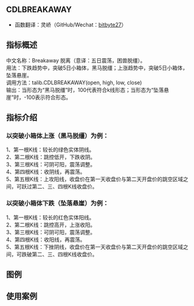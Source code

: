 ## CDLBREAKAWAY
* 函数翻译：灵峤（GitHub/Wechat：[bitbyte27](https://github.com/bitbyte27)）

## 指标概述
中文名称：Breakaway 脱离（意译：五日震荡，困兽脱缰）。<br>
用法：下跌趋势中，突破5日小箱体，黑马脱缰；上涨趋势中，突破5日小箱体，坠落悬崖。<br>
调用方法：talib.CDLBREAKAWAY(open, high, low, close)<br>
输出：当形态为“黑马脱缰”时，100代表符合k线形态；当形态为“坠落悬崖”时，-100表示符合形态。<br>

## 指标介绍
### 以突破小箱体上涨（黑马脱缰）为例：
1、第一根K线：较长的绿色实体阴线。<br>
2、第二根K线：跳控低开，下跌收阴。<br>
3、第三根K线：可阴可阳，震荡调整。<br>
4、第四根K线：收阴线，再震荡。<br>
5、第五根K线：上攻阳线，收盘价在第一天收盘价与第二天开盘价的跳空区域之间，可跃过第二、三、四根K线收盘价。<br>

### 以突破小箱体下跌（坠落悬崖）为例：
1、第一根K线：较长的红色实体阳线。<br>
2、第二根K线：跳控高开，上涨收阳。<br>
3、第三根K线：可阴可阳，震荡调整。<br>
4、第四根K线：收阳线，再震荡。<br>
5、第五根K线：下挫阴线，收盘价在第一天收盘价与第二天开盘价的跳空区域之间，可跌破第二、三、四根K线收盘价。<br>

## 图例

## 使用案例
